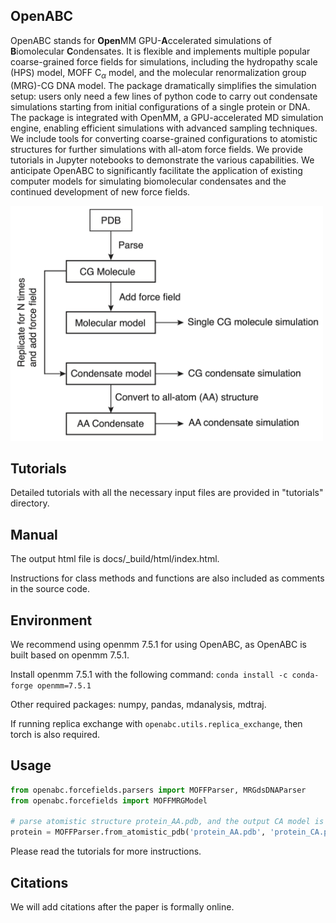 ## OpenABC

OpenABC stands for **Open**MM GPU-**A**ccelerated simulations of **B**iomolecular **C**ondensates. It is flexible and implements multiple popular coarse-grained force fields for simulations, including the hydropathy scale (HPS) model, MOFF C<sub>$\alpha$</sub> model, and the molecular renormalization group (MRG)-CG DNA model. The package dramatically simplifies the simulation setup: users only need a few lines of python code to carry out condensate simulations starting from initial configurations of a single protein or DNA. The package is integrated with OpenMM, a GPU-accelerated MD simulation engine, enabling efficient simulations with advanced sampling techniques. We include tools for converting coarse-grained configurations to atomistic structures for further simulations with all-atom force fields. We provide tutorials in Jupyter notebooks to demonstrate the various capabilities. We anticipate OpenABC to significantly facilitate the application of existing computer models for simulating biomolecular condensates and the continued development of new force fields.

<img src="./image/flowchart.png" width="500px"><img>

## Tutorials

Detailed tutorials with all the necessary input files are provided in "tutorials" directory. 


## Manual

The output html file is docs/_build/html/index.html. 

Instructions for class methods and functions are also included as comments in the source code. 


## Environment

We recommend using openmm 7.5.1 for using OpenABC, as OpenABC is built based on openmm 7.5.1. 

Install openmm 7.5.1 with the following command: `conda install -c conda-forge openmm=7.5.1`

Other required packages: numpy, pandas, mdanalysis, mdtraj. 

If running replica exchange with `openabc.utils.replica_exchange`, then torch is also required. 


## Usage

```python
from openabc.forcefields.parsers import MOFFParser, MRGdsDNAParser
from openabc.forcefields import MOFFMRGModel

# parse atomistic structure protein_AA.pdb, and the output CA model is protein_CA.pdb. 
protein = MOFFParser.from_atomistic_pdb('protein_AA.pdb', 'protein_CA.pdb')
```

Please read the tutorials for more instructions. 


## Citations

We will add citations after the paper is formally online. 


